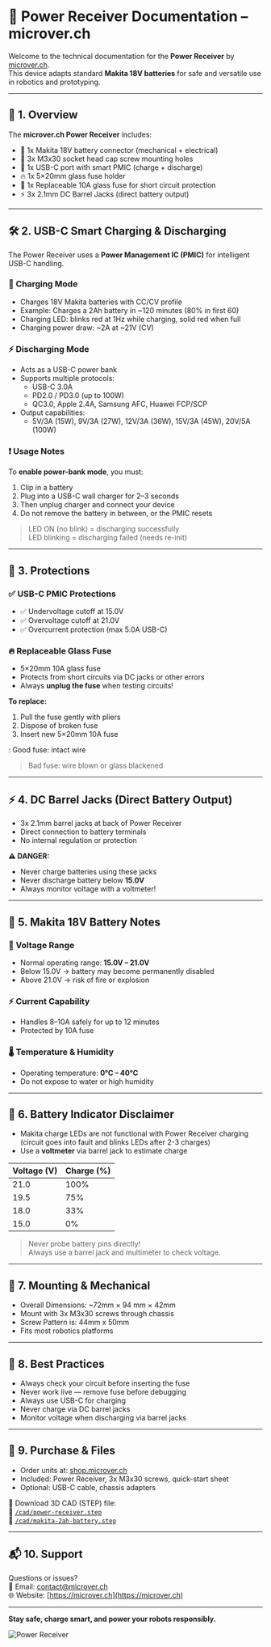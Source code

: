 # 📖 Power Receiver Documentation – microver.ch

Welcome to the technical documentation for the **Power Receiver** by [microver.ch](https://microver.ch).  
This device adapts standard **Makita 18V batteries** for safe and versatile use in robotics and prototyping.

---

## 🔧 1. Overview

The **microver.ch Power Receiver** includes:

- 🔋 1x Makita 18V battery connector (mechanical + electrical)
- 🧷 3x M3x30 socket head cap screw mounting holes
- 🔌 1x USB-C port with smart PMIC (charge + discharge)
- 🔥 1x 5×20mm glass fuse holder
- 🧯 1x Replaceable 10A glass fuse for short circuit protection
- ⚡ 3x 2.1mm DC Barrel Jacks (direct battery output)

---

## 🛠️ 2. USB-C Smart Charging & Discharging

The Power Receiver uses a **Power Management IC (PMIC)** for intelligent USB-C handling.

### 🔋 Charging Mode

- Charges 18V Makita batteries with CC/CV profile
- Example: Charges a 2Ah battery in ~120 minutes (80% in first 60)
- Charging LED: blinks red at 1Hz while charging, solid red when full
- Charging power draw: ~2A at ~21V (CV)

### ⚡ Discharging Mode

- Acts as a USB-C power bank
- Supports multiple protocols:
  - USB-C 3.0A
  - PD2.0 / PD3.0 (up to 100W)
  - QC3.0, Apple 2.4A, Samsung AFC, Huawei FCP/SCP
- Output capabilities:
  - 5V/3A (15W), 9V/3A (27W), 12V/3A (36W), 15V/3A (45W), 20V/5A (100W)

### ❗ Usage Notes

To **enable power-bank mode**, you must:

1. Clip in a battery  
2. Plug into a USB-C wall charger for 2–3 seconds  
3. Then unplug charger and connect your device  
4. Do not remove the battery in between, or the PMIC resets

> LED ON (no blink) = discharging successfully  
> LED blinking = discharging failed (needs re-init)

---

## 🔐 3. Protections

### ✅ USB-C PMIC Protections

- ✅ Undervoltage cutoff at 15.0V  
- ✅ Overvoltage cutoff at 21.0V  
- ✅ Overcurrent protection (max 5.0A USB-C)

### 🔥 Replaceable Glass Fuse

- 5×20mm 10A glass fuse
- Protects from short circuits via DC jacks or other errors
- Always **unplug the fuse** when testing circuits!

**To replace:**

1. Pull the fuse gently with pliers  
2. Dispose of broken fuse  
3. Insert new 5×20mm 10A fuse  

: Good fuse: intact wire  
> Bad fuse: wire blown or glass blackened

---

## ⚡ 4. DC Barrel Jacks (Direct Battery Output)

- 3x 2.1mm barrel jacks at back of Power Receiver
- Direct connection to battery terminals
- No internal regulation or protection

**⚠️ DANGER:**  
- Never charge batteries using these jacks  
- Never discharge battery below **15.0V**  
- Always monitor voltage with a voltmeter!

---

## 🔋 5. Makita 18V Battery Notes

### 🔢 Voltage Range

- Normal operating range: **15.0V – 21.0V**
- Below 15.0V → battery may become permanently disabled
- Above 21.0V → risk of fire or explosion

### ⚡ Current Capability

- Handles 8–10A safely for up to 12 minutes
- Protected by 10A fuse

### 🌡️ Temperature & Humidity

- Operating temperature: **0°C – 40°C**
- Do not expose to water or high humidity

---

## 🚨 6. Battery Indicator Disclaimer

- Makita charge LEDs are not functional with Power Receiver charging (circuit goes into fault and blinks LEDs after 2-3 charges)
- Use a **voltmeter** via barrel jack to estimate charge

| Voltage (V) | Charge (%) |
|-------------|-------------|
| 21.0        | 100%        |
| 19.5        | 75%         |
| 18.0        | 33%         |
| 15.0        | 0%          |

> Never probe battery pins directly!  
> Always use a barrel jack and multimeter to check voltage.

---

## 📏 7. Mounting & Mechanical

- Overall Dimensions: ~72mm × 94 mm × 42mm
- Mount with 3x M3x30 screws through chassis
- Screw Pattern is: 44mm x 50mm
- Fits most robotics platforms

---

## 🧪 8. Best Practices

- Always check your circuit before inserting the fuse  
- Never work live — remove fuse before debugging  
- Always use USB-C for charging  
- Never charge via DC barrel jacks  
- Monitor voltage when discharging via barrel jacks

---

## 🛒 9. Purchase & Files

- Order units at: [shop.microver.ch](https://shop.microver.ch)  
- Included: Power Receiver, 3x M3x30 screws, quick-start sheet  
- Optional: USB-C cable, chassis adapters

🔽 Download 3D CAD (STEP) file:  
📄 [`/cad/power-receiver.step`](/cad/v1-power-receiver.step)     
📄 [`/cad/makita-2ah-battery.step`](/cad/makita-2ah-battery.step)     

---

## 📬 10. Support

Questions or issues?  
📧 Email: [contact@microver.ch](mailto:contact@microver.ch)  
🌐 Website: [https://microver.ch](https://microver.ch)

---

**Stay safe, charge smart, and power your robots responsibly.**

![Power Receiver](../images/power_receiver.jpg)

